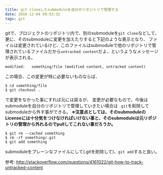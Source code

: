 ```yaml
---
title: git cloneしたsubmoduleを自分のリポジトリで管理する
date: 2016-12-04 09:53:32
tags: git
---
```


gitで、プロジェクトのリポジトリ内で、別のsubmoduleを`git clone`などして、
更に、そのsubmoduleに変更を加えたりすると下記のような表示となり、
ファイルは変更されているけど、このファイルはsubmoduleで他のリポジトリで管理されているファイルだから`untracked content`だよ、というようなメッセージが表示される。

``` shell
modified:   something/file (modified content, untracked content)
```

この場合、この変更が特に必要ないものならば、
```
$ cd something/file
$ git checkout .
```
で変更をなかった事にすれば元には戻るが、
変更が必要なもので、今後はsubmoduleを自分のリポジトリで管理していきたい場合は
`.git`を削除してsubmoduleから外す事ができる。
**※注意点としては、そのsubmoduleのLicenseには十分気をつけなければいけない事と、そのsubmoduleは元リポジトリの管理から外れるのでpullしてこれない事だろうか。**

```
$ git rm --cached something
$ rm -rf something/.git
$ git add something
```

submoduleをプレーンなファイルにして(.gitを削除して)、`git add`すると良い。

参考: http://stackoverflow.com/questions/4161022/git-how-to-track-untracked-content